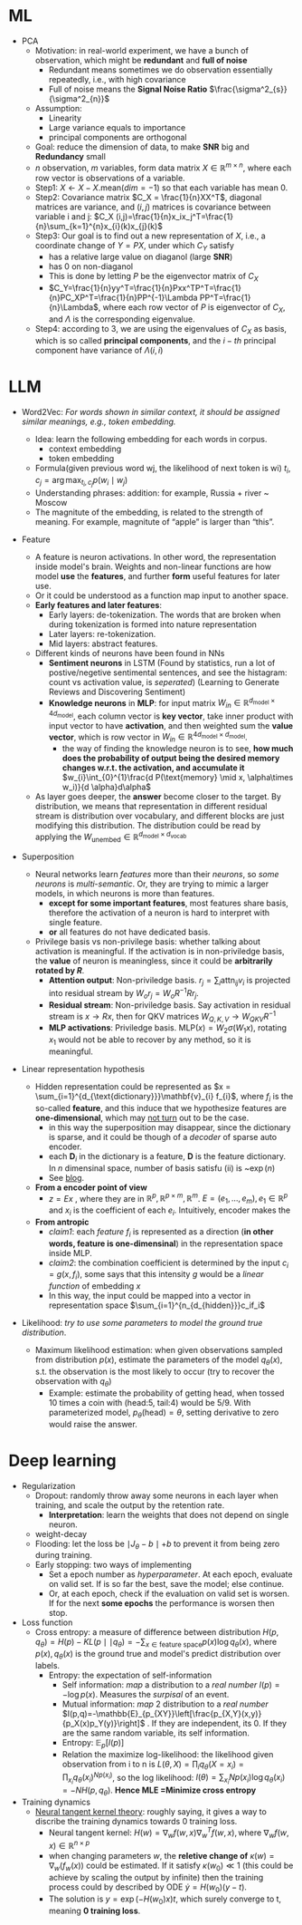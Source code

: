 # ML

- PCA
	- Motivation: in real-world experiment, we have a bunch of observation, which might be **redundant** and **full of noise**
		- Redundant means sometimes we do observation essentially repeatedly, i.e., with high covariance
		- Full of noise means the **Signal Noise Ratio** $\frac{\sigma^2_{s}}{\sigma^2_{n}}$
	- Assumption:
		- Linearity
		- Large variance equals to importance
		- principal components are orthogonal
	- Goal: reduce the dimension of data, to make **SNR** big and **Redundancy** small
	- $n$ observation, $m$ variables, form data matrix $X\in \mathbb{R}^{m\times n}$, where each row vector is observations of a variable.
	- Step1:  $X \leftarrow X - X.\text{mean}(dim=-1)$ so that each variable has mean 0.
	- Step2: Covariance matrix $C_X = \frac{1}{n}XX^T$, diagonal matrices are variance, and $(i,j)$ matrices is covariance between variable i and j: $C_X (i,j)=\frac{1}{n}x_ix_j^T=\frac{1}{n}\sum_{k=1}^{n}x_{i}(k)x_{j}(k)$
	- Step3: Our goal is to find out a new representation of $X$, i.e., a coordinate change of $Y=PX$, under which $C_Y$ satisfy
		- has a relative large value on diaganol (large **SNR**)
		- has 0 on non-diaganol 
		- This is done by letting $P$ be the eigenvector matrix of $C_X$
		- $C_Y=\frac{1}{n}yy^T=\frac{1}{n}Pxx^TP^T=\frac{1}{n}PC_XP^T=\frac{1}{n}PP^{-1}\Lambda PP^T=\frac{1}{n}\Lambda$, where each row vector of $P$ is eigenvector of $C_X$, and $\Lambda$ is the corresponding eigenvalue.
	- Step4: according to 3, we are using the eigenvalues of $C_X$ as basis, which is so called **principal components**, and the $i-th$ principal component have variance of $\Lambda(i,i)$

# LLM

- Word2Vec: *For words shown in similar context, it should be assigned similar meanings, e.g., token embedding.* 
	- Idea: learn the following embedding for each words in corpus.
		- context embedding
		- token embedding
	- Formula(given previous word wj, the likelihood of next token is wi) $t_i, c_j = \arg\max_{t_i, c_j}p(w_i\mid w_j)$
	- Understanding phrases: addition: for example, Russia + river ~ Moscow
	- The magnitute of the embedding, is related to the strength of meaning. For example, magnitute of “apple” is larger than “this”.
- Feature
	- A feature is neuron activations. In other word, the representation inside model's brain. Weights and non-linear functions are how model **use** the **features**, and further **form** useful features for later use.
	- Or it could be understood as a function map input to another space.
	- **Early features and later features**:
		- Early layers: de-tokenization. The words that are broken when during tokenization is formed into nature representation
		- Later layers: re-tokenization.
		- Mid layers: abstract features.
	- Different kinds of neurons have been found in NNs
		- **Sentiment neurons** in LSTM (Found by statistics, run a lot of postive/negetive sentimental sentences, and see the histagram: count vs activation value, is *seperated*) (Learning to Generate Reviews and Discovering Sentiment)
		- **Knowledge neurons** in **MLP**: for input matrix $W_{in}\in \mathbb{R}^{ d_{\text{model}}\times 4d_{\text{model}}}$, each column vector is **key vector**, take inner product with input vector to have **activation**, and then weighted sum the **value vector**, which is row vector in $W_{in}\in \mathbb{R}^{ 4d_{\text{model}}\times d_{\text{model}}}$. 
			- the way of finding the knowledge neuron is to see, **how much does the probability of  output being the desired memory changes w.r.t. the activation, and accumulate it** $w_{i}\int_{0}^{1}\frac{d P(\text{memory} \mid x, \alpha\times w_i)}{d \alpha}d\alpha$
	- As layer goes deeper, the **answer** become closer to the target. By distribution, we means that representation in different residual stream is distribution over vocabulary, and different blocks are just modifying this distribution. The distribution could be read by applying the $W_{\text{unembed}}\in \mathbb{R}^{d_{\text{model}}\times d_{\text{vocab}}}$
- Superposition
	- Neural networks learn *features* more than their *neurons*, so *some neurons* is *multi-semantic*. Or, they are trying to mimic a larger models, in which neurons is more than features.
		- **except for some important features**, most features share basis, therefore the activation of a neuron is hard to interpret with single feature. 
		- **or** all features do not have dedicated basis.
	- Privilege basis vs non-privilege basis: whether talking about activation is meaningful. If the activation is in non-priviledge basis, the **value** of neuron is meaningless, since it could be **arbitrarily rotated by $R$**.
		- **Attention output**: Non-priviledge basis. $r_{j}=\sum_{i}\text{attn}_{ij}v_{i}$ is projected into residual stream by $W_{o} r_{j}=W_{o}R^{-1}R r_{j}$. 
		- **Residual stream**: Non-priviledge basis. Say activation in residual stream is $x\rightarrow Rx$, then for QKV matrices $W_{Q,K,V}\rightarrow W_{QKV}R^{-1}$
		- **MLP activations**: Priviledge basis. $\text{MLP}(x)=W_{2}\sigma(W_1x)$, rotating $x_1$ would not be able to recover by any method, so it is meaningful.
- Linear representation hypothesis
	- Hidden representation could be represented as $x = \sum_{i=1}^{d_{\text{dictionary}}}\mathbf{v}_{i} f_{i}$, where $f_i$ is the so-called **feature**, and this induce that we hypothesize features are **one-dimensional**, which may [not turn](https://openreview.net/forum?id=d63a4AM4hb) out to be the case. 
		- in this way the superposition may disappear, since the dictionary is sparse, and it could be though of a *decoder* of sparse auto encoder.
		- each $\mathbf{D}_i$ in the dictionary is a feature, $\mathbf{D}$ is the feature dictionary. In $n$ dimensinal space, number of basis satisfu (ii) is ~$\exp(n)$
		- See [blog](https://www.lesswrong.com/posts/Qryk6FqjtZk9FHHJR/sparse-autoencoders-find-highly-interpretable-directions-in).
	- **From a encoder point of view**
		- $z=Ex$ , where they are in $\mathbb{R}^{p},\mathbb{R}^{p\times m}, \mathbb{R}^{m}$. $E=(e_1,...,e_m), e_1\in \mathbb{R}^{p}$ and $x_i$ is the coefficient of each $e_i$. Intuitively, encoder makes the 
	- **From antropic**
		- *claim1*: each *feature* $f_i$ is represented as a direction (**in other words, feature is one-dimensinal**) in the representation space inside MLP.
		- *claim2*: the combination coefficient is determined by the input $c_i=g(x,f_i)$, some says that this intensity $g$ would be a *linear function* of embedding $x$
		- In this way, the input could be mapped into a vector in representation space $\sum_{i=1}^{n_{d_{hidden}}}c_if_i$

- Likelihood: *try to use some parameters to model the ground true distribution*.
	- Maximum likelihood estimation: when given observations sampled from distribution $p(x)$, estimate the parameters of the model $q_{\theta}(x)$, s.t. the observation is the most likely to occur (try to recover the observation with $q_{\theta}$)
		- Example: estimate the probability of getting head, when tossed 10 times a coin with (head:5, tail:4) would be 5/9. With parameterized model, $p_\theta(\text{head})=\theta$, setting derivative to zero would raise the answer.

# Deep learning


- Regularization
	- Dropout: randomly throw away some neurons in each layer when training, and scale the output by the retention rate.
		- **Interpretation**: learn the weights that does not depend on single neuron.
	- weight-decay
	- Flooding: let the loss be $\mid J_{\theta}-b \mid +b$ to prevent it from being zero during training.
	- Early stopping: two ways of implementing
		- Set a epoch number as *hyperparameter*. At each epoch, evaluate on valid set. If is so far the best, save the model; else continue.
		- Or, at each epoch, check if the evaluation on valid set is worsen. If for the next **some epochs** the performance is worsen then stop.
- Loss function
	- Cross entropy: a measure of difference between distribution $H(p,q_{\theta})=H(p)-KL(p\mid \mid q_{\theta})=-\sum_{x\in \text{feature space}}p(x)\log q_{\theta}(x)$, where $p(x), q_{\theta}(x)$ is the ground true and model's predict distribution over labels.
		- Entropy: the expectation of self-information
			- Self information: *map* a distribution to a *real number* $I(p)=-\log p(x)$. Measures the *surpisal* of an event.
			- Mutual information: *map* 2 distribution to a *real number* $I(p,q)=-\mathbb{E}_{p_{XY}}\left[\frac{p_{X,Y}(x,y)}{p_X(x)p_Y(y)}\right]$ . If they are independent, its 0. If they are the same random variable, its self information.
			- Entropy: $\mathbb{E}_{p}[I(p)]$
			- Relation the maximize log-likelihood: the likelihood given observation from i to n is $L(\theta, X)=\prod_{i}q_{\theta}(X=x_i)=\prod_{x_i}q_{\theta}(x_i)^{Np(x_i)}$, so the log likelihood: $l(\theta)=\sum_{x_i}Np(x_i)\log q_{\theta}(x_i)=-NH(p, q_\theta)$. **Hence MLE =Minimize cross entropy**
- Training dynamics
	- [Neural tangent kernel theory](https://www.eigentales.com/NTK/): roughly saying, it gives a way to discribe the training dynamics towards 0 training loss.
		- Neural tangent kernel: $H(w)=\nabla_{w}f(w,x)\nabla_{w}^{T}f(w,x),\text{where }\nabla_{w}f(w,x)\in \mathbb{R}^{n\times p}$
		- when changing parameters $w$, the **reletive change of** $\kappa(w)=\nabla_{w}(f_w(x))$ could be estimated. If it satisfy $\kappa(w_0)\ll 1$ (this could be achieve by scaling the output by infinite) then the training process could by described by ODE $\dot{y}=H(w_0)(y-t)$.
		- The solution is $y = \exp(-H(w_0)x)t$, which surely converge to t, meaning **0 training loss**.
